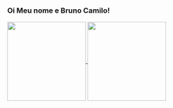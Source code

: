 ### Oi Meu nome e Bruno Camilo!
<div>
  <a href= "https://github.com/CamiloBruno95">
  <img align="center" height="180em" src= "https://github-readme-stats.vercel.app/api/top-langs/?username=CamiloBruno95&layout=donut&langs_count=16&theme=dark"/>
  <img  align="center" height="180em" src= "https://github-readme-stats.vercel.app/api?username=CamiloBruno95&show_icons=true&theme=dark"/>  
</div>


